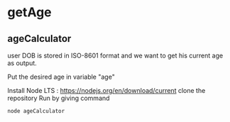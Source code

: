 # getAge
## ageCalculator

user DOB is stored in  ISO-8601 <YYYY-MM-DD> format and we want to get his current age as output.

Put the desired age in variable "age"

Install Node LTS : https://nodejs.org/en/download/current
clone the repository
Run by giving command
``` 
node ageCalculator
```

